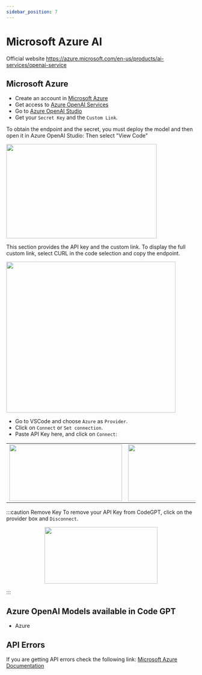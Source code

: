 ```yaml
---
sidebar_position: 7
---
```


# Microsoft Azure AI

Official website https://azure.microsoft.com/en-us/products/ai-services/openai-service

## Microsoft Azure
- Create an account in [Microsoft Azure](https://azure.microsoft.com/en-us/free)
- Get access to [Azure OpenAI Services](https://azure.microsoft.com/en-us/products/ai-services/openai-service)
- Go to [Azure OpenAI Studio](https://oai.azure.com/)
- Get your `Secret Key` and the `Custom Link`.

To obtain the endpoint and the secret, you must deploy the model and then open it in Azure OpenAI Studio:
Then select "View Code"

<img width="400" height="250" src="https://github.com/JudiniLabs/code-gpt-docs/assets/6216945/863be7d6-da26-460e-a365-c40b282d81e1" />

This section provides the API key and the custom link. To display the full custom link, select CURL in the code selection and copy the endpoint.

  <img width="450" height="400" src="https://github.com/JudiniLabs/code-gpt-docs/assets/6216945/cbc54b0a-4afb-4ce5-9d4e-ba20cbe675dd" />


- Go to VSCode and choose `Azure` as `Provider`.
- Click on `Connect` or `Set connection`.
- Paste API Key here, and click on `Connect`:
 
<table>
  <tr>
    <td align="center">
      <img width="300" height="150" src="https://github.com/user-attachments/assets/a1062d6a-e588-46f8-853a-d0d76115821b" />
    </td>
    <td align="center">
      <img width="300" height="150" src="https://github.com/user-attachments/assets/20e08978-313a-4ba4-99d9-54d3a19ccc28"/>  
       </td>
  </tr>
</table>

:::caution Remove Key
To remove your API Key from CodeGPT, click on the provider box and `Disconnect`.

<p align="center">
      <img width="300" height="150" src="https://github.com/user-attachments/assets/3f4b05d4-f994-48b9-b43f-fa17bba97fe2" />
</p>

:::

## Azure OpenAI Models available in Code GPT
- Azure

## API Errors
If you are getting API errors check the following link: [Microsoft Azure Documentation](https://azure.microsoft.com/en-us/products/ai-services/openai-service/)
